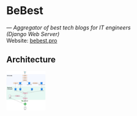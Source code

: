 # BeBest

_— Aggregator of best tech blogs for IT engineers_<br>
_(Django Web Server)_<br>
Website: [bebest.pro](https://bebest.pro/)

## Architecture

<img src="doc/images/high_level_design.png" style="zoom:10%">
